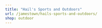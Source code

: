 ```yaml
---
title: "Hail's Sports and Outdoors"
url: /jamestown/hails-sports-and-outdoors/
shop: outdoor
---
```

